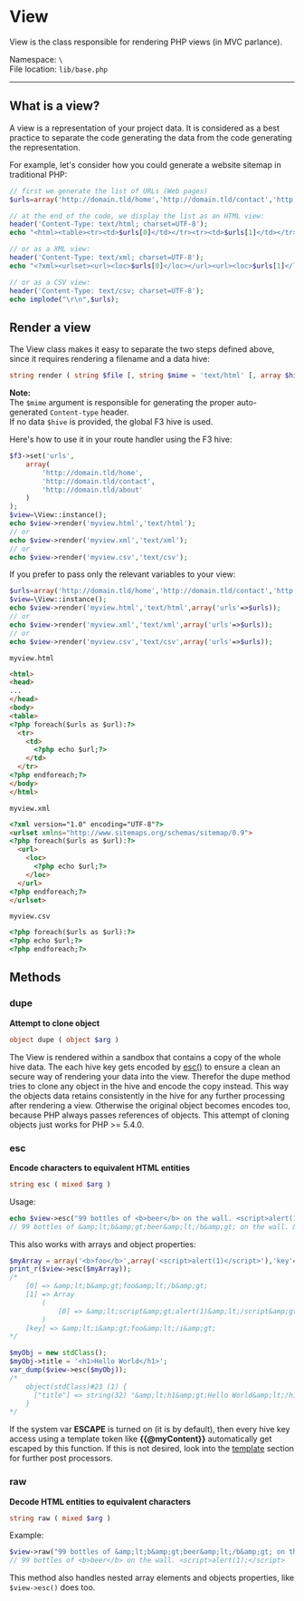 # View

View is the class responsible for rendering PHP views (in MVC parlance).

Namespace: `\` <br/>
File location: `lib/base.php`

---

## What is a view?

A view is a representation of your project data. It is considered as a best practice to separate the code generating the data from the code generating the representation.

For example, let's consider how you could generate a website sitemap in traditional PHP:

``` php
// first we generate the list of URLs (Web pages)
$urls=array('http://domain.tld/home','http://domain.tld/contact','http://domain.tld/about');

// at the end of the code, we display the list as an HTML view:
header('Content-Type: text/html; charset=UTF-8');
echo "<html><table><tr><td>$urls[0]</td></tr><tr><td>$urls[1]</td></tr><tr><td>$urls[2]</td></tr></table></html>";

// or as a XML view:
header('Content-Type: text/xml; charset=UTF-8');
echo "<?xml><urlset><url><loc>$urls[0]</loc></url><url><loc>$urls[1]</loc></url><url><loc>$urls[2]</loc></url></urlset>";

// or as a CSV view:
header('Content-Type: text/csv; charset=UTF-8');
echo implode("\r\n",$urls);
```

## Render a view

The View class makes it easy to separate the two steps defined above, since it requires rendering a filename and a data hive:

``` php
string render ( string $file [, string $mime = 'text/html' [, array $hive = NULL ]] )
```

<div class="alert alert-info">
    <strong>Note:</strong><br>
    The <code>$mime</code> argument is responsible for generating the proper auto-generated <code>Content-type</code> header.
    <br>
    If no data <code>$hive</code> is provided, the global F3 hive is used.
</div>

Here's how to use it in your route handler using the F3 hive:

```php
$f3->set('urls',
    array(
        'http://domain.tld/home',
        'http://domain.tld/contact',
        'http://domain.tld/about'
    )
);
$view=\View::instance();
echo $view->render('myview.html','text/html');
// or
echo $view->render('myview.xml','text/xml');
// or
echo $view->render('myview.csv','text/csv');
```

If you prefer to pass only the relevant variables to your view:

``` php
$urls=array('http://domain.tld/home','http://domain.tld/contact','http://domain.tld/about');
$view=\View::instance();
echo $view->render('myview.html','text/html',array('urls'=>$urls));
// or
echo $view->render('myview.xml','text/xml',array('urls'=>$urls));
// or
echo $view->render('myview.csv','text/csv',array('urls'=>$urls));
```

`myview.html`

``` html
<html>
<head>
...
</head>
<body>
<table>
<?php foreach($urls as $url):?>
  <tr>
    <td>
      <?php echo $url;?>
    </td>
  </tr>
<?php endforeach;?>
</body>
</html>
```

`myview.xml`

``` html
<?xml version="1.0" encoding="UTF-8"?>
<urlset xmlns="http://www.sitemaps.org/schemas/sitemap/0.9">
<?php foreach($urls as $url):?>
  <url>
    <loc>
      <?php echo $url;?>
    </loc>
  </url>
<?php endforeach;?>
</urlset>
```

`myview.csv`

``` html
<?php foreach($urls as $url):?>
<?php echo $url;?>
<?php endforeach;?>
```

## Methods

### dupe

**Attempt to clone object**

``` php
object dupe ( object $arg )
```

The View is rendered within a sandbox that contains a copy of the whole hive data. The each hive key gets encoded by [esc()](view#esc) to ensure a clean an secure way of rendering your data into the view.
Therefor the dupe method tries to clone any object in the hive and encode the copy instead. This way the objects data retains consistently in the hive for any further processing after rendering a view. Otherwise the original object becomes encodes too, because PHP always passes references of objects.
This attempt of cloning objects just works for PHP >= 5.4.0.


### esc

**Encode characters to equivalent HTML entities**

``` php
string esc ( mixed $arg )
```

Usage:

``` php
echo $view->esc("99 bottles of <b>beer</b> on the wall. <script>alert(1);</script>");
// 99 bottles of &amp;lt;b&amp;gt;beer&amp;lt;/b&amp;gt; on the wall. &amp;lt;script&amp;gt;alert(1);&amp;lt;/script&amp;gt;
```

This also works with arrays and object properties:

``` php
$myArray = array('<b>foo</b>',array('<script>alert(1)</script>'),'key'=>'<i>foo</i>');
print_r($view->esc($myArray));
/*
    [0] => &amp;lt;b&amp;gt;foo&amp;lt;/b&amp;gt;
    [1] => Array
        (
            [0] => &amp;lt;script&amp;gt;alert(1)&amp;lt;/script&amp;gt;
        )
    [key] => &amp;lt;i&amp;gt;foo&amp;lt;/i&amp;gt;
*/

$myObj = new stdClass();
$myObj->title = '<h1>Hello World</h1>';
var_dump($view->esc($myObj));
/*
    object(stdClass)#23 (1) {
      ["title"] => string(32) "&amp;lt;h1&amp;gt;Hello World&amp;lt;/h1&amp;gt;"
    }
*/
```

<div class="alert alert-info">If the system var <b>ESCAPE</b> is turned on (it is by default), then every hive key access using a template token like <b>{{@myContent}}</b> automatically get escaped by this function. If this is not desired, look into the <a href="template">template</a> section for further post processors.</div>


### raw

**Decode HTML entities to equivalent characters**

``` php
string raw ( mixed $arg )
```

Example:

``` php
$view->raw("99 bottles of &amp;lt;b&amp;gt;beer&amp;lt;/b&amp;gt; on the wall. &amp;lt;script&amp;gt;alert(1);&amp;lt;/script&amp;gt;");
// 99 bottles of <b>beer</b> on the wall. <script>alert(1);</script>
```

This method also handles nested array elements and objects properties, like `$view->esc()` does too.